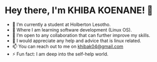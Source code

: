 # Hey there, I'm KHIBA KOENANE! 👋



- 🔭 I’m currently a student at Holberton Lesotho.
- 🌱 Where I am learning software development (Linux OS).
- 👯 I’m open to any collaboration that can further improve my skills.
- 🤔 I would appreciate any help and advice that is linux related.
- 📫 You can reach out to me on khibak04@gmail.com
- ⚡ Fun fact: I am deep into the self-help world.

